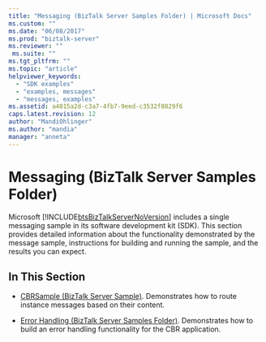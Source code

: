 ```yaml
---
title: "Messaging (BizTalk Server Samples Folder) | Microsoft Docs"
ms.custom: ""
ms.date: "06/08/2017"
ms.prod: "biztalk-server"
ms.reviewer: ""
 ms.suite: ""
ms.tgt_pltfrm: ""
ms.topic: "article"
helpviewer_keywords: 
  - "SDK examples"
  - "examples, messages"
  - "messages, examples"
ms.assetid: a4015a2d-c3a7-4fb7-9eed-c3532f8829f6
caps.latest.revision: 12
author: "MandiOhlinger"
ms.author: "mandia"
manager: "anneta"
---
```

# Messaging (BizTalk Server Samples Folder)
Microsoft [!INCLUDE[btsBizTalkServerNoVersion](../includes/btsbiztalkservernoversion-md.md)] includes a single messaging sample in its software development kit (SDK). This section provides detailed information about the functionality demonstrated by the message sample, instructions for building and running the sample, and the results you can expect.  
  
## In This Section  
  
-   [CBRSample (BizTalk Server Sample)](../core/cbrsample-biztalk-server-sample.md). Demonstrates how to route instance messages based on their content.  
  
-   [Error Handling (BizTalk Server Samples Folder)](../core/error-handling-biztalk-server-samples-folder.md). Demonstrates how to build an error handling functionality for the CBR application.
